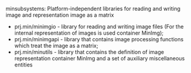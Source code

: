 minsubsystems: Platform-independent libraries for reading and writing image and representation image as a matrix

* prj.min/minimgio - library for reading and writing image files (For the internal representation of images is used container MinImg);
* prj.min/minimgapi - library that contains image processing functions which treat the image as a matrix;
* prj.min/minutils - library that contains the definition of image representation container MinImg and a set of auxiliary miscellaneous entities